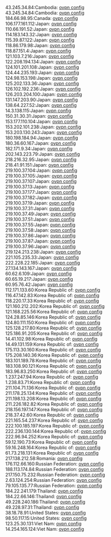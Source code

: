 43.245.34.84:Cambodia: [ovpn config](vpn/43_245_34_84.ovpn)  
43.245.34.84:Cambodia: [ovpn config](vpn/43_245_34_84.ovpn)  
184.66.98.95:Canada: [ovpn config](vpn/184_66_98_95.ovpn)  
106.177.161.112:Japan: [ovpn config](vpn/106_177_161_112.ovpn)  
110.66.191.52:Japan: [ovpn config](vpn/110_66_191_52.ovpn)  
114.183.143.32:Japan: [ovpn config](vpn/114_183_143_32.ovpn)  
115.39.87.122:Japan: [ovpn config](vpn/115_39_87_122.ovpn)  
118.86.179.98:Japan: [ovpn config](vpn/118_86_179_98.ovpn)  
118.87.151.4:Japan: [ovpn config](vpn/118_87_151_4.ovpn)  
121.103.7.216:Japan: [ovpn config](vpn/121_103_7_216.ovpn)  
122.208.194.134:Japan: [ovpn config](vpn/122_208_194_134.ovpn)  
124.101.201.108:Japan: [ovpn config](vpn/124_101_201_108.ovpn)  
124.44.235.193:Japan: [ovpn config](vpn/124_44_235_193.ovpn)  
124.98.153.198:Japan: [ovpn config](vpn/124_98_153_198.ovpn)  
125.202.133.36:Japan: [ovpn config](vpn/125_202_133_36.ovpn)  
126.102.192.236:Japan: [ovpn config](vpn/126_102_192_236.ovpn)  
126.203.204.100:Japan: [ovpn config](vpn/126_203_204_100.ovpn)  
131.147.203.90:Japan: [ovpn config](vpn/131_147_203_90.ovpn)  
138.64.227.52:Japan: [ovpn config](vpn/138_64_227_52.ovpn)  
14.3.138.115:Japan: [ovpn config](vpn/14_3_138_115.ovpn)  
150.31.30.31:Japan: [ovpn config](vpn/150_31_30_31.ovpn)  
153.177.110.104:Japan: [ovpn config](vpn/153_177_110_104.ovpn)  
153.202.101.238:Japan: [ovpn config](vpn/153_202_101_238.ovpn)  
153.203.130.243:Japan: [ovpn config](vpn/153_203_130_243.ovpn)  
180.198.184.94:Japan: [ovpn config](vpn/180_198_184_94.ovpn)  
180.36.60.167:Japan: [ovpn config](vpn/180_36_60_167.ovpn)  
182.171.9.34:Japan: [ovpn config](vpn/182_171_9_34.ovpn)  
202.143.223.79:Japan: [ovpn config](vpn/202_143_223_79.ovpn)  
218.216.32.95:Japan: [ovpn config](vpn/218_216_32_95.ovpn)  
218.41.91.151:Japan: [ovpn config](vpn/218_41_91_151.ovpn)  
219.100.37.104:Japan: [ovpn config](vpn/219_100_37_104.ovpn)  
219.100.37.105:Japan: [ovpn config](vpn/219_100_37_105.ovpn)  
219.100.37.107:Japan: [ovpn config](vpn/219_100_37_107.ovpn)  
219.100.37.13:Japan: [ovpn config](vpn/219_100_37_13.ovpn)  
219.100.37.177:Japan: [ovpn config](vpn/219_100_37_177.ovpn)  
219.100.37.182:Japan: [ovpn config](vpn/219_100_37_182.ovpn)  
219.100.37.19:Japan: [ovpn config](vpn/219_100_37_19.ovpn)  
219.100.37.31:Japan: [ovpn config](vpn/219_100_37_31.ovpn)  
219.100.37.49:Japan: [ovpn config](vpn/219_100_37_49.ovpn)  
219.100.37.51:Japan: [ovpn config](vpn/219_100_37_51.ovpn)  
219.100.37.55:Japan: [ovpn config](vpn/219_100_37_55.ovpn)  
219.100.37.58:Japan: [ovpn config](vpn/219_100_37_58.ovpn)  
219.100.37.86:Japan: [ovpn config](vpn/219_100_37_86.ovpn)  
219.100.37.87:Japan: [ovpn config](vpn/219_100_37_87.ovpn)  
219.100.37.96:Japan: [ovpn config](vpn/219_100_37_96.ovpn)  
219.124.213.238:Japan: [ovpn config](vpn/219_124_213_238.ovpn)  
221.105.235.33:Japan: [ovpn config](vpn/221_105_235_33.ovpn)  
222.228.22.185:Japan: [ovpn config](vpn/222_228_22_185.ovpn)  
27.134.143.167:Japan: [ovpn config](vpn/27_134_143_167.ovpn)  
60.62.6.109:Japan: [ovpn config](vpn/60_62_6_109.ovpn)  
60.65.19.217:Japan: [ovpn config](vpn/60_65_19_217.ovpn)  
60.95.76.42:Japan: [ovpn config](vpn/60_95_76_42.ovpn)  
112.171.133.60:Korea Republic of: [ovpn config](vpn/112_171_133_60.ovpn)  
116.47.142.83:Korea Republic of: [ovpn config](vpn/116_47_142_83.ovpn)  
118.220.17.33:Korea Republic of: [ovpn config](vpn/118_220_17_33.ovpn)  
121.160.212.202:Korea Republic of: [ovpn config](vpn/121_160_212_202.ovpn)  
121.168.225.56:Korea Republic of: [ovpn config](vpn/121_168_225_56.ovpn)  
124.28.85.146:Korea Republic of: [ovpn config](vpn/124_28_85_146.ovpn)  
124.80.111.150:Korea Republic of: [ovpn config](vpn/124_80_111_150.ovpn)  
125.128.217.80:Korea Republic of: [ovpn config](vpn/125_128_217_80.ovpn)  
125.186.91.205:Korea Republic of: [ovpn config](vpn/125_186_91_205.ovpn)  
14.41.102.98:Korea Republic of: [ovpn config](vpn/14_41_102_98.ovpn)  
14.49.131.159:Korea Republic of: [ovpn config](vpn/14_49_131_159.ovpn)  
175.113.30.160:Korea Republic of: [ovpn config](vpn/175_113_30_160.ovpn)  
175.208.140.36:Korea Republic of: [ovpn config](vpn/175_208_140_36.ovpn)  
183.101.189.78:Korea Republic of: [ovpn config](vpn/183_101_189_78.ovpn)  
183.108.90.121:Korea Republic of: [ovpn config](vpn/183_108_90_121.ovpn)  
183.96.83.250:Korea Republic of: [ovpn config](vpn/183_96_83_250.ovpn)  
1.237.247.94:Korea Republic of: [ovpn config](vpn/1_237_247_94.ovpn)  
1.238.83.71:Korea Republic of: [ovpn config](vpn/1_238_83_71.ovpn)  
211.104.71.136:Korea Republic of: [ovpn config](vpn/211_104_71_136.ovpn)  
211.178.25.134:Korea Republic of: [ovpn config](vpn/211_178_25_134.ovpn)  
211.198.13.208:Korea Republic of: [ovpn config](vpn/211_198_13_208.ovpn)  
211.226.182.82:Korea Republic of: [ovpn config](vpn/211_226_182_82.ovpn)  
218.156.197.147:Korea Republic of: [ovpn config](vpn/218_156_197_147.ovpn)  
218.37.42.60:Korea Republic of: [ovpn config](vpn/218_37_42_60.ovpn)  
221.165.54.237:Korea Republic of: [ovpn config](vpn/221_165_54_237.ovpn)  
222.100.185.197:Korea Republic of: [ovpn config](vpn/222_100_185_197.ovpn)  
222.236.130.144:Korea Republic of: [ovpn config](vpn/222_236_130_144.ovpn)  
222.96.94.252:Korea Republic of: [ovpn config](vpn/222_96_94_252.ovpn)  
59.12.190.73:Korea Republic of: [ovpn config](vpn/59_12_190_73.ovpn)  
59.16.248.164:Korea Republic of: [ovpn config](vpn/59_16_248_164.ovpn)  
61.73.218.131:Korea Republic of: [ovpn config](vpn/61_73_218_131.ovpn)  
217.138.212.58:Romania: [ovpn config](vpn/217_138_212_58.ovpn)  
176.112.66.160:Russian Federation: [ovpn config](vpn/176_112_66_160.ovpn)  
188.113.174.84:Russian Federation: [ovpn config](vpn/188_113_174_84.ovpn)  
217.150.75.232:Russian Federation: [ovpn config](vpn/217_150_75_232.ovpn)  
2.63.124.254:Russian Federation: [ovpn config](vpn/2_63_124_254.ovpn)  
79.105.135.77:Russian Federation: [ovpn config](vpn/79_105_135_77.ovpn)  
184.22.241.179:Thailand: [ovpn config](vpn/184_22_241_179.ovpn)  
184.22.66.146:Thailand: [ovpn config](vpn/184_22_66_146.ovpn)  
49.228.240.186:Thailand: [ovpn config](vpn/49_228_240_186.ovpn)  
49.228.97.31:Thailand: [ovpn config](vpn/49_228_97_31.ovpn)  
38.18.78.91:United States: [ovpn config](vpn/38_18_78_91.ovpn)  
98.50.117.15:United States: [ovpn config](vpn/98_50_117_15.ovpn)  
123.25.30.131:Viet Nam: [ovpn config](vpn/123_25_30_131.ovpn)  
14.254.165.124:Viet Nam: [ovpn config](vpn/14_254_165_124.ovpn)  
